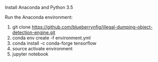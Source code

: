 Install Anaconda and Python 3.5

Run the Anaconda environment:

1. git clone https://github.com/blueberrynfig/illegal-dumping-object-detection-engine.git
2. conda env create -f environment.yml
3. conda install -c conda-forge tensorflow
4. source activate environment
5. jupyter notebook